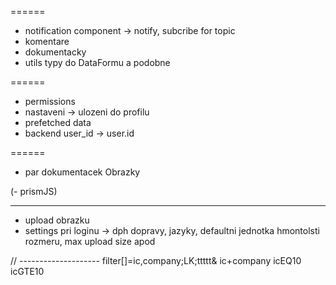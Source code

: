 
======
- notification component -> notify, subcribe for topic
- komentare
- dokumentacky
- utils typy do DataFormu a podobne

======
- permissions
- nastaveni -> ulozeni do profilu
- prefetched data
- backend user_id -> user.id



======
- par dokumentacek
Obrazky

(- prismJS)


--------------------------------
- upload obrazku
- settings pri loginu -> dph dopravy, jazyky, defaultni jednotka hmontolsti rozmeru, max upload size apod


// --------------------
filter[]=ic,company;LK;ttttt&
ic+company
icEQ10
icGTE10